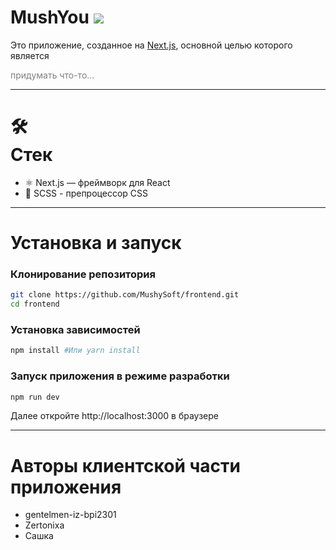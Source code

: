 <h1> MushYou <img src = "https://media4.giphy.com/media/v1.Y2lkPTc5MGI3NjExeDh1MTBtM3JtNmZiZzZyejNoMDVodDJtdHZsdnZxNG05ZjJpY3FhNSZlcD12MV9pbnRlcm5hbF9naWZfYnlfaWQmY3Q9Zw/10e9iXNVDXy5MWbIXu/giphy.gif"><img/></h1>

Это приложение, созданное на [Next.js](https://nextjs.org/), основной целью которого является <p style = "color: gray;">придумать что-то...</p>
<hr/>

<h1>🛠 <br>Стек</br> </h1>

<ul>
  <li>⚛ Next.js — фреймворк для React</li>
  <li>🎨 SCSS - препроцессор CSS</li>
</ul>

<hr/>

<h1> Установка и запуск </h1>

<h3> Клонирование репозитория </h3>

```bash
git clone https://github.com/MushySoft/frontend.git
cd frontend
```
<h3> Установка зависимостей </h3>

```bash
npm install #Или yarn install
```

<h3> Запуск приложения в режиме разработки </h3>

```bash
npm run dev
```

Далее откройте <href src="http://localhost:3000 ">http://localhost:3000 </href> в браузере

<hr/>

<h1> Авторы клиентской части приложения </h1>
<ul>
  <li><href src = "https://github.com/gentelmen-iz-bpi2301">gentelmen-iz-bpi2301</href></li>
  <li><href src = "https://github.com/Zertonixa">Zertonixa</href></li>
  <li>Сашка</li>
</ul>
